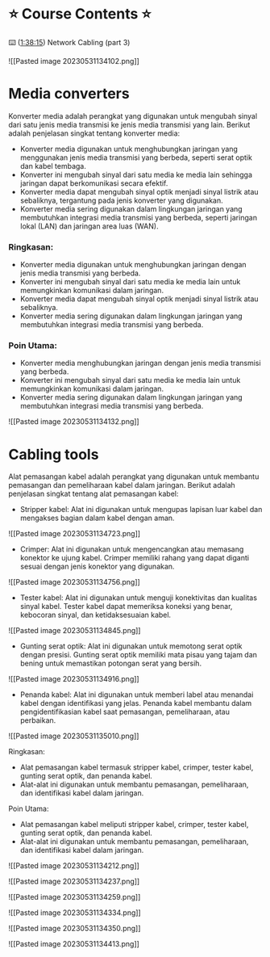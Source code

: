 # ⭐️ Course Contents ⭐️ 

⌨️ ([1:38:15](https://www.youtube.com/watch?v=qiQR5rTSshw&t=5895s)) Network Cabling (part 3)

![[Pasted image 20230531134102.png]]

# Media converters

Konverter media adalah perangkat yang digunakan untuk mengubah sinyal dari satu jenis media transmisi ke jenis media transmisi yang lain. Berikut adalah penjelasan singkat tentang konverter media:

- Konverter media digunakan untuk menghubungkan jaringan yang menggunakan jenis media transmisi yang berbeda, seperti serat optik dan kabel tembaga.
- Konverter ini mengubah sinyal dari satu media ke media lain sehingga jaringan dapat berkomunikasi secara efektif.
- Konverter media dapat mengubah sinyal optik menjadi sinyal listrik atau sebaliknya, tergantung pada jenis konverter yang digunakan.
- Konverter media sering digunakan dalam lingkungan jaringan yang membutuhkan integrasi media transmisi yang berbeda, seperti jaringan lokal (LAN) dan jaringan area luas (WAN).

### Ringkasan:
- Konverter media digunakan untuk menghubungkan jaringan dengan jenis media transmisi yang berbeda.
- Konverter ini mengubah sinyal dari satu media ke media lain untuk memungkinkan komunikasi dalam jaringan.
- Konverter media dapat mengubah sinyal optik menjadi sinyal listrik atau sebaliknya.
- Konverter media sering digunakan dalam lingkungan jaringan yang membutuhkan integrasi media transmisi yang berbeda.

### Poin Utama:
- Konverter media menghubungkan jaringan dengan jenis media transmisi yang berbeda.
- Konverter ini mengubah sinyal dari satu media ke media lain untuk memungkinkan komunikasi dalam jaringan.
- Konverter media sering digunakan dalam lingkungan jaringan yang membutuhkan integrasi media transmisi yang berbeda.

![[Pasted image 20230531134132.png]]


# Cabling tools

Alat pemasangan kabel adalah perangkat yang digunakan untuk membantu pemasangan dan pemeliharaan kabel dalam jaringan. Berikut adalah penjelasan singkat tentang alat pemasangan kabel:

- Stripper kabel: Alat ini digunakan untuk mengupas lapisan luar kabel dan mengakses bagian dalam kabel dengan aman.

![[Pasted image 20230531134723.png]]

- Crimper: Alat ini digunakan untuk mengencangkan atau memasang konektor ke ujung kabel. Crimper memiliki rahang yang dapat diganti sesuai dengan jenis konektor yang digunakan.

![[Pasted image 20230531134756.png]]

- Tester kabel: Alat ini digunakan untuk menguji konektivitas dan kualitas sinyal kabel. Tester kabel dapat memeriksa koneksi yang benar, kebocoran sinyal, dan ketidaksesuaian kabel.

![[Pasted image 20230531134845.png]]

- Gunting serat optik: Alat ini digunakan untuk memotong serat optik dengan presisi. Gunting serat optik memiliki mata pisau yang tajam dan bening untuk memastikan potongan serat yang bersih.

![[Pasted image 20230531134916.png]]

- Penanda kabel: Alat ini digunakan untuk memberi label atau menandai kabel dengan identifikasi yang jelas. Penanda kabel membantu dalam pengidentifikasian kabel saat pemasangan, pemeliharaan, atau perbaikan.

![[Pasted image 20230531135010.png]]

Ringkasan:
- Alat pemasangan kabel termasuk stripper kabel, crimper, tester kabel, gunting serat optik, dan penanda kabel.
- Alat-alat ini digunakan untuk membantu pemasangan, pemeliharaan, dan identifikasi kabel dalam jaringan.

Poin Utama:
- Alat pemasangan kabel meliputi stripper kabel, crimper, tester kabel, gunting serat optik, dan penanda kabel.
- Alat-alat ini digunakan untuk membantu pemasangan, pemeliharaan, dan identifikasi kabel dalam jaringan.

![[Pasted image 20230531134212.png]]


![[Pasted image 20230531134237.png]]


![[Pasted image 20230531134259.png]]


![[Pasted image 20230531134334.png]]


![[Pasted image 20230531134350.png]]


![[Pasted image 20230531134413.png]]